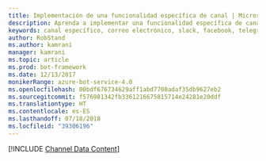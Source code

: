 ```yaml
---
title: Implementación de una funcionalidad específica de canal | Microsoft Docs
description: Aprenda a implementar una funcionalidad específica de canal mediante Bot Builder SDK para .NET.
keywords: canal específico, correo electrónico, slack, facebook, telegram, kik, canal personalizado
author: RobStand
ms.author: kamrani
manager: kamrani
ms.topic: article
ms.prod: bot-framework
ms.date: 12/13/2017
monikerRange: azure-bot-service-4.0
ms.openlocfilehash: 00bdf676734629aff1abd7700adaf35db9627eb2
ms.sourcegitcommit: f576981342fb3361216675815714e24281e20ddf
ms.translationtype: HT
ms.contentlocale: es-ES
ms.lasthandoff: 07/18/2018
ms.locfileid: "39306196"
---
```

[!INCLUDE [Channel Data Content](../includes/snippet-channeldata.md)]